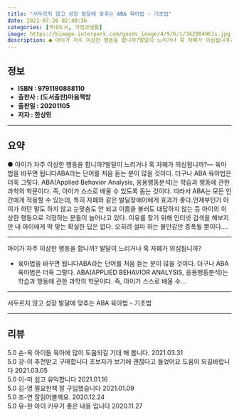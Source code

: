 ```yaml
---
title: "서두르지 않고 성장 발달에 맞추는 ABA 육아법 - 기초법"
date: 2021-07-26 02:48:36
categories: [국내도서, 가정과생활]
image: https://bimage.interpark.com/goods_image/4/9/6/1/342004961s.jpg
description: ● 아이가 자주 이상한 행동을 합니까?발달이 느리거나 혹 자폐가 의심됩니까?― 육아법을 바꾸면 됩니다ABA라는 단어를 처음 듣는 분이 많을 것이다. 더구나 ABA 육아법은 더욱 그렇다. ABA(Applied Behavior Analysis, 응용행동분석)는 학습과 행동에 관한 과학의
---
```


## **정보**

- **ISBN : 9791190888110**
- **출판사 : (도서출판)마음책방**
- **출판일 : 20201105**
- **저자 : 한상민**

------



## **요약**

●  아이가 자주 이상한 행동을 합니까?발달이 느리거나 혹 자폐가 의심됩니까?― 육아법을 바꾸면 됩니다ABA라는 단어를 처음 듣는 분이 많을 것이다. 더구나 ABA 육아법은 더욱 그렇다. ABA(Applied Behavior Analysis, 응용행동분석)는 학습과 행동에 관한 과학의 학문이다. 즉, 아이가 스스로 배울 수 있도록 돕는 것이다. 따라서 ABA는 모든 인간에게 적용할 수 있는데, 특히 자폐와 같은 발달장애아에게 효과가 좋다.언제부턴가 아이가 하던 말도 하지 않고 눈맞춤도 안 되고 이름을 불러도 대답하지 않는 등 아이의 이상한 행동으로 걱정하는 분들이 늘어나고 있다. 이유를 찾기 위해 인터넷 검색을 해보지만 내 아이에게 딱 맞는 확실한 답은 없다. 오히려 설마 하는 불안감만 증폭될 뿐이다....

------

아이가 자주 이상한 행동을 합니까?
발달이 느리거나 혹 자폐가 의심됩니까?
- 육아법을 바꾸면 됩니다ABA라는 단어를 처음 듣는 분이 많을 것이다. 더구나 ABA 육아법은 더욱 그렇다. ABA(APPLIED BEHAVIOR ANALYSIS, 응용행동분석)는 학습과 행동에 관한 과학의 학문이다. 즉, 아이가 스스로 배울 수... 

------


서두르지 않고 성장 발달에 맞추는 ABA 육아법 - 기초법 

------


## **리뷰** 

5.0 손-옥 아이들 육아에 많이 도움되길 기대 해 봅니다. 2021.03.31 <br/>5.0 강-이 추천받고 구매합니다 초보자가 보기에 괜찮다고 들었어요 도움이 되길바랍니다 2021.03.05 <br/>5.0 이-미 쉽고 유익합니다 2021.01.16 <br/>5.0 김-영 필요한책 잘 구입했습니다 2021.01.09 <br/>5.0 조-연 잘읽어볼께요. 2020.12.24 <br/>5.0 유-한 아이 키우기 좋은 내용 입니다 2020.11.27 <br/>